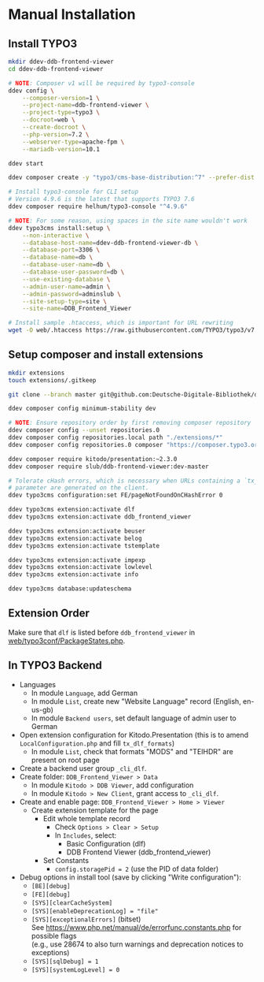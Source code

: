 # Manual Installation

## Install TYPO3

```bash
mkdir ddev-ddb-frontend-viewer
cd ddev-ddb-frontend-viewer

# NOTE: Composer v1 will be required by typo3-console
ddev config \
    --composer-version=1 \
    --project-name=ddb-frontend-viewer \
    --project-type=typo3 \
    --docroot=web \
    --create-docroot \
    --php-version=7.2 \
    --webserver-type=apache-fpm \
    --mariadb-version=10.1

ddev start

ddev composer create -y "typo3/cms-base-distribution:^7" --prefer-dist

# Install typo3-console for CLI setup
# Version 4.9.6 is the latest that supports TYPO3 7.6
ddev composer require helhum/typo3-console "^4.9.6"

# NOTE: For some reason, using spaces in the site name wouldn't work
ddev typo3cms install:setup \
    --non-interactive \
    --database-host-name=ddev-ddb-frontend-viewer-db \
    --database-port=3306 \
    --database-name=db \
    --database-user-name=db \
    --database-user-password=db \
    --use-existing-database \
    --admin-user-name=admin \
    --admin-password=adminslub \
    --site-setup-type=site \
    --site-name=DDB_Frontend_Viewer

# Install sample .htaccess, which is important for URL rewriting
wget -O web/.htaccess https://raw.githubusercontent.com/TYPO3/typo3/v7.6.32/_.htaccess
```

## Setup composer and install extensions

```bash
mkdir extensions
touch extensions/.gitkeep

git clone --branch master git@github.com:Deutsche-Digitale-Bibliothek/ddb-frontend-viewer.git extensions/ddb-frontend-viewer/

ddev composer config minimum-stability dev

# NOTE: Ensure repository order by first removing composer repository
ddev composer config --unset repositories.0
ddev composer config repositories.local path "./extensions/*"
ddev composer config repositories.0 composer "https://composer.typo3.org/"

ddev composer require kitodo/presentation:~2.3.0
ddev composer require slub/ddb-frontend-viewer:dev-master

# Tolerate cHash errors, which is necessary when URLs containing a `tx_dlf[id]`
# parameter are generated on the client.
ddev typo3cms configuration:set FE/pageNotFoundOnCHashError 0

ddev typo3cms extension:activate dlf
ddev typo3cms extension:activate ddb_frontend_viewer

ddev typo3cms extension:activate beuser
ddev typo3cms extension:activate belog
ddev typo3cms extension:activate tstemplate

ddev typo3cms extension:activate impexp
ddev typo3cms extension:activate lowlevel
ddev typo3cms extension:activate info

ddev typo3cms database:updateschema
```

## Extension Order

Make sure that `dlf` is listed before `ddb_frontend_viewer` in [web/typo3conf/PackageStates.php](../web/typo3conf/PackageStates.php).

## In TYPO3 Backend

- Languages
  - In module `Language`, add German
  - In module `List`, create new "Website Language" record (English, en-us-gb)
  - In module `Backend users`, set default language of admin user to German
- Open extension configuration for Kitodo.Presentation (this is to amend `LocalConfiguration.php` and fill `tx_dlf_formats`)
  - In module `List`, check that formats "MODS" and "TEIHDR" are present on root page
- Create a backend user group `_cli_dlf`.
- Create folder: `DDB_Frontend_Viewer > Data`
  - In module `Kitodo > DDB Viewer`, add configuration
  - In module `Kitodo > New Client`, grant access to `_cli_dlf`.
- Create and enable page: `DDB_Frontend_Viewer > Home > Viewer`
  - Create extension template for the page
    - Edit whole template record
      - Check `Options > Clear > Setup`
      - In `Includes`, select:
        - Basic Configuration (dlf)
        - DDB Frontend Viewer (ddb_frontend_viewer)
    - Set Constants
      - `config.storagePid = 2` (use the PID of data folder)
- Debug options in install tool (save by clicking "Write configuration"):
  - `[BE][debug]`
  - `[FE][debug]`
  - `[SYS][clearCacheSystem]`
  - `[SYS][enableDeprecationLog] = "file"`
  - `[SYS][exceptionalErrors]` (bitset)<br>
    See https://www.php.net/manual/de/errorfunc.constants.php for possible flags<br>
    (e.g., use 28674 to also turn warnings and deprecation notices to exceptions)
  - `[SYS][sqlDebug] = 1`
  - `[SYS][systemLogLevel] = 0`
